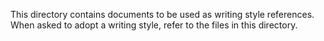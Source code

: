 This directory contains documents to be used as writing style references. When asked to adopt a writing style, refer to the files in this directory.
